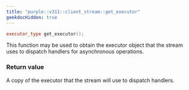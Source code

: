 ```yaml
---
title: "purple::v311::client_stream::get_executor"
geekdocHidden: true
---
```


```cpp
executor_type get_executor();
```

This function may be used to obtain the executor object that the stream uses
to dispatch handlers for asynchronous operations.

### Return value

A copy of the executor that the stream will use to dispatch handlers.